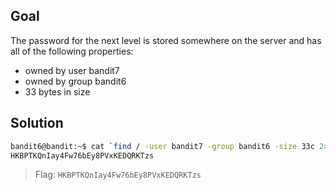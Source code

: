 ## Goal
The password for the next level is stored somewhere on the server and has all of the following properties:
- owned by user bandit7
- owned by group bandit6
- 33 bytes in size

## Solution
```sh
bandit6@bandit:~$ cat `find / -user bandit7 -group bandit6 -size 33c 2> /dev/null`
HKBPTKQnIay4Fw76bEy8PVxKEDQRKTzs
```

> Flag: `HKBPTKQnIay4Fw76bEy8PVxKEDQRKTzs`
